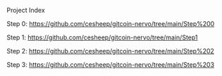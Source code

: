 Project Index

Step 0: https://github.com/cesheep/gitcoin-nervo/tree/main/Step%200

Step 1: https://github.com/cesheep/gitcoin-nervo/tree/main/Step1

Step 2: https://github.com/cesheep/gitcoin-nervo/tree/main/Step%202

Step 3: https://github.com/cesheep/gitcoin-nervo/tree/main/Step%203
